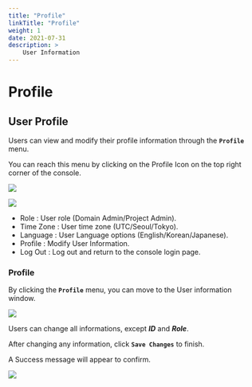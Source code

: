 ```yaml
---
title: "Profile"
linkTitle: "Profile"
weight: 1
date: 2021-07-31
description: >
    User Information
---
```


# Profile

## User Profile

Users can view and modify their profile information through the **`Profile`** menu.

You can reach this menu by clicking on the Profile Icon on the top right corner of the console.


![](/docs/using_spaceone_console/admin_guide/etc/profile_img/profile_img_01.png)

![](/docs/using_spaceone_console/admin_guide/etc/profile_img/profile_img_02.png)

* Role : User role \(Domain Admin/Project Admin\).
* Time Zone : User time zone \(UTC/Seoul/Tokyo\).
* Language : User Language options \(English/Korean/Japanese\).
* Profile : Modify User Information.
* Log Out : Log out and return to the console login page.


### Profile

By clicking the **`Profile`** menu, you can move to the User information window.

![](/docs/using_spaceone_console/admin_guide/etc/profile_img/profile_img_03.png)

Users can change all informations, except _**ID**_ and _**Role**_. 

After changing any information, click **`Save Changes`** to finish. 

A Success message will appear to confirm.


![](/docs/using_spaceone_console/admin_guide/etc/profile_img/profile_img_04.png)

